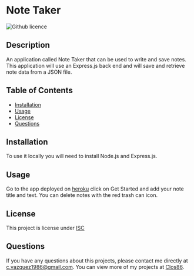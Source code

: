 # Note Taker
  ![Github licence](http://img.shields.io/badge/license-ISC-blue.svg)  
  ## Description 
  An application called Note Taker that can be used to write and save notes. This application will use an Express.js back end and will save and retrieve note data from a JSON file.
  ## Table of Contents
  * [Installation](#installation)
  * [Usage](#usage)
  * [License](#license)
  * [Questions](#questions)
  
  ## Installation 
  To use it locally you will need to install Node.js and Express.js.
  ## Usage 
  Go to the app deployed on [heroku](https://gentle-temple-38295.herokuapp.com/) click on Get Started and add your note title and text. You can delete notes with the red trash can icon.
  
  ## License 
  This project is license under [ISC](https://choosealicense.com/licenses/ISC/)
 
  ## Questions
  If you have any questions about this projects, please contact me directly at [c.vazquez1986@gmail.com](mailto:c.vazquez1986@gmail.com).  You can view more of my projects at [Clos86](https://github.com/Clos86).
